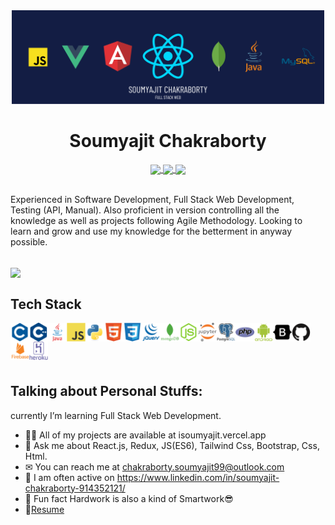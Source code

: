 <div align="center">
  <img alt="Soumyajit Chakraborty | Avatar" width="500px" src="./LINKEDIN_banner.png" />
</div>

<h1 align="center">Soumyajit Chakraborty</h1>
<div align="center">
  <a href="https://www.linkedin.com/in/soumyajit-chakraborty-914352121/">
    <img align="center" width="30px" src="https://camo.githubusercontent.com/c8a9c5b414cd812ad6a97a46c29af67239ddaeae08c41724ff7d945fb4c047e5/68747470733a2f2f6564656e742e6769746875622e696f2f537570657254696e7949636f6e732f696d616765732f7376672f6c696e6b6564696e2e737667" />
  </a >
  <a href="https://www.facebook.com/soumyajit.chakraborty.16100/">
    <img align="center" width="30px" src="https://camo.githubusercontent.com/8f245234577766478eaf3ee72b0615e99bb9ef3eaa56e1c37f75692811181d5c/68747470733a2f2f6564656e742e6769746875622e696f2f537570657254696e7949636f6e732f696d616765732f7376672f66616365626f6f6b2e737667" />
  </a>
  <a href="mailto:chakraborty.soumyajit99@outlook.com">
    <img align="center" width="30px" src="https://camo.githubusercontent.com/21863a9a063d33b20608be917f5601f309abec90ae5cf5dedea38bb6b55d11ab/68747470733a2f2f6564656e742e6769746875622e696f2f537570657254696e7949636f6e732f696d616765732f7376672f6d61696c2e737667" />
  </a>
</div>
<br/>
<p>Experienced in Software Development, Full Stack Web Development, Testing (API, Manual). Also proficient in version controlling all the knowledge as well as projects following Agile Methodology. Looking to learn and grow and use my knowledge for the betterment in anyway possible.</p>
<br>
<a align="center" href="#">
  <img align="center" width="500px" src="https://github-readme-stats.vercel.app/api?username=Isoumyajit&show_icons=true&count_private=true&include_all_commits=true" />
</a>

## Tech Stack

<div>
  <a href="#"><img align="left" width="30px" src="https://github.com/devicons/devicon/blob/master/icons/c/c-plain.svg"/></a>
  <a href="#"><img align="left" width="30px" src="https://github.com/devicons/devicon/blob/master/icons/cplusplus/cplusplus-plain.svg"/></a>
  <a href="#"><img align="left" width="30px" src="https://github.com/devicons/devicon/blob/master/icons/java/java-original-wordmark.svg"/></a>
  <a href="#"><img align="left" width="30px" src="https://github.com/devicons/devicon/blob/master/icons/javascript/javascript-original.svg"/></a>
  <a href="#"><img align="left" width="30px" src="https://github.com/devicons/devicon/blob/master/icons/python/python-original.svg"/></a>
  <a href="#"><img align="left" width="30px" src="https://github.com/devicons/devicon/blob/master/icons/html5/html5-original.svg"/></a>
  <a href="#"><img align="left" width="30px" src="https://github.com/devicons/devicon/blob/master/icons/css3/css3-original.svg"/></a>
  <a href="#"><img align="left" width="30px" src="https://github.com/devicons/devicon/blob/master/icons/jquery/jquery-plain-wordmark.svg"/></a>
  <a href="#"><img align="left" width="30px" src="https://github.com/devicons/devicon/blob/master/icons/mongodb/mongodb-plain-wordmark.svg"/></a>
  <a href="#"><img align="left" width="30px" src="https://github.com/devicons/devicon/blob/master/icons/nodejs/nodejs-original.svg"/></a>
  <a href="#"><img align="left" width="30px" src="https://github.com/devicons/devicon/blob/master/icons/jupyter/jupyter-original-wordmark.svg"/></a>
  <a href="#"><img align="left" width="30px" src="https://github.com/devicons/devicon/blob/master/icons/postgresql/postgresql-original-wordmark.svg"/></a>
  <a href="#"><img align="left" width="30px" src="https://github.com/devicons/devicon/blob/master/icons/php/php-original.svg"/></a>
  <a href="#"><img align="left" width="30px" src="https://github.com/devicons/devicon/blob/master/icons/android/android-plain-wordmark.svg"/></a>
  <a href="#"><img align="left" width="30px" src="https://github.com/devicons/devicon/blob/master/icons/bootstrap/bootstrap-plain.svg"/></a>
  <a href="#"><img align="left" width="30px" src="https://github.com/devicons/devicon/blob/master/icons/github/github-original.svg"/></a>
  <a href="#"><img align="left" width="30px" src="https://github.com/devicons/devicon/blob/master/icons/firebase/firebase-plain-wordmark.svg"/></a>
  <a href="#"><img align="left" width="30px" src="https://github.com/devicons/devicon/blob/master/icons/heroku/heroku-original-wordmark.svg"/></a>
</div>
<br/>
<br/>
<br/>
<br/>

## Talking about Personal Stuffs:

currently I’m learning Full Stack Web Development.
- 👨‍💻 All of my projects are available at isoumyajit.vercel.app
- 💬 Ask me about React.js, Redux, JS(ES6), Tailwind Css, Bootstrap, Css, Html.
- ✉ You can reach me at chakraborty.soumyajit99@outlook.com
- 📝 I am often active on https://www.linkedin.com/in/soumyajit-chakraborty-914352121/
- 🎉 Fun fact Hardwork is also a kind of Smartwork😎
- 📝[Resume](./SoumyajitChakrabortyResume.pdf)

